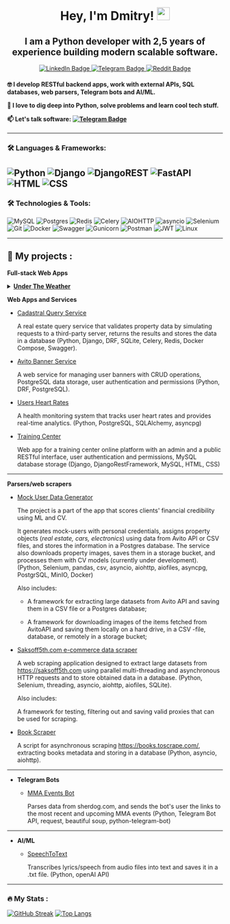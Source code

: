 <div id="greetings" align="center">
<h1>
  Hey, I'm Dmitry!
  <img src="https://media.giphy.com/media/hvRJCLFzcasrR4ia7z/giphy.gif" width="30px"/>
</h1>
<h2>I am a Python developer with 2,5 years of experience building modern scalable software. </h2>
</div>
<div id="badges" align="center">
  <a href="https://www.linkedin.com/in/dmitry-alekseev-py/">
  <img src="https://img.shields.io/badge/LinkedIn-blue?style=for-the-badge&logo=linkedin&logoColor=white" alt="LinkedIn Badge"/>
  </a>
  <a href="https://t.me/aldmikon27/">
  <img src="https://img.shields.io/badge/Telegram-blue?style=for-the-badge&logo=telegram&logoColor=white" alt="Telegram Badge"/>
  </a>
  <a href="https://www.reddit.com/user/DimaChengdu/">
  <img src="https://img.shields.io/badge/Reddit-red?style=for-the-badge&logo=reddit&logoColor=white" alt="Reddit Badge"/>
  </a>
</div>
<div id="profile views" align="center">
<img src="https://komarev.com/ghpvc/?username=Baobear520&style=flat-square&color=blue" alt=""/>
</div>
<h4>
  

 :nerd_face: I develop RESTful backend apps, work with external APIs, SQL databases, web parsers, Telegram bots and AI/ML.
  
 :telescope: I love to dig deep into Python, solve problems and learn cool tech stuff.
  
 :mailbox: Let's talk software: [![Telegram Badge](https://img.shields.io/badge/-admitry27-blue?style=flat&logo=Telegram&logoColor=white)](https://t.me/aldmikon27/)

</h4>

---

### :hammer_and_wrench: Languages & Frameworks:

![Python](https://img.shields.io/badge/Python-316192?style=for-the-badge&logo=python&logoColor=yellow)
![[Django](https://skillicons.dev/icons?i=django)](https://img.shields.io/badge/Django-092E20?style=for-the-badge&logo=django&logoColor=green)
![DjangoREST](https://img.shields.io/badge/DJANGO-REST-ff1709?style=for-the-badge&logo=django&logoColor=white&color=ff1709&labelColor=gray)
![FastAPI](	https://img.shields.io/badge/fastapi-109989?style=for-the-badge&logo=FASTAPI&logoColor=white)
![[HTML](https://skillicons.dev/icons?i=html)](https://img.shields.io/badge/HTML5-E34F26?style=for-the-badge&logo=html5&logoColor=white)
![CSS](https://img.shields.io/badge/css-%231572B6.svg?style=for-the-badge&logo=css3&logoColor=white)
---
### :hammer_and_wrench: Technologies & Tools:


![MySQL](https://img.shields.io/badge/mysql-4479A1.svg?style=for-the-badge&logo=mysql&logoColor=white)
![Postgres](https://img.shields.io/badge/postgres-%23316192.svg?style=for-the-badge&logo=postgresql&logoColor=white)
![Redis](https://img.shields.io/badge/redis-%23DD0031.svg?style=for-the-badge&logo=redis&logoColor=white)
![Celery](https://img.shields.io/badge/celery-%23a9cc54.svg?style=for-the-badge&logo=celery&logoColor=ddf4a4)
![AIOHTTP](https://img.shields.io/badge/aiohttp-%232C5bb4.svg?style=for-the-badge&logo=aiohttp&logoColor=white)
![asyncio](https://img.shields.io/badge/asyncio-%232C5bb4.svg?style=for-the-badge&logo=asyncio&logoColor=white)
![Selenium](https://img.shields.io/badge/-selenium-%43B02A?style=for-the-badge&logo=selenium&logoColor=white)
![Git](https://img.shields.io/badge/git-%23F05033.svg?style=for-the-badge&logo=git&logoColor=white)
![Docker](https://img.shields.io/badge/Docker-316192?style=for-the-badge&logo=docker&logoColor=white)
![Swagger](https://img.shields.io/badge/Swagger-85EA2D?style=for-the-badge&logo=Swagger&logoColor=white)
![Gunicorn](https://img.shields.io/badge/gunicorn-%298729.svg?style=for-the-badge&logo=gunicorn&logoColor=white)
![Postman](https://img.shields.io/badge/Postman-FF6C37?style=for-the-badge&logo=postman&logoColor=white)
![JWT](https://img.shields.io/badge/JWT-black?style=for-the-badge&logo=JSON%20web%20tokens)
![Linux](https://img.shields.io/badge/Linux-FCC624?style=for-the-badge&logo=linux&logoColor=black)

---
:briefcase: My projects :
---
 **Full-stack Web Apps**
 
  <details><summary><strong><a href="https://github.com/Baobear520/UnderTheWeatherPlaylistMaker">Under The Weather</a></strong></summary>
    <p></p>
    "Under The Weather" full-stack web app helps Spotify users create personalized playlists with tracks for the real-time weather at the user's location.
    <p></p>
  <details><summary><strong>Tech Stack</strong></summary>
    <p></p>
  Python, Django, Celery, Redis, HTML, CSS Bootstrap, JavaScript, Docker</details>
  
  </details>
  
  **Web Apps and Services**

  - [Cadastral Query Service](https://github.com/Baobear520/Cadastral_Query_Service)

    A real estate query service that validates property data by simulating requests to a third-party server, returns the results and stores the data in a database (Python, Django, DRF, SQLite, Celery, Redis, Docker Compose, Swagger).
  
  - [Avito Banner Service](https://github.com/Baobear520/Avito-backend-trainee-assignment-2024)

    A web service for managing user banners with CRUD operations, PostgreSQL data storage, user authentication and permissions (Python, DRF, PostgreSQL).
  - [Users Heart Rates](https://github.com/Baobear520/Users_heart_rates)
    
    A health monitoring system that tracks user heart rates and provides real-time analytics. 
(Python, PostgreSQL, SQLAlchemy, asyncpg)

  - [Training Center](https://github.com/Baobear520/TrainingCenter)

    Web app for a training center online platform with an admin and a public RESTful interface, user authentication and permissions, MySQL database storage (Django, DjangoRestFramework, MySQL, HTML, CSS)
---
    
  **Parsers/web scrapers**
  - [Mock User Data Generator](https://github.com/Baobear520/AvitoParser)

    The project is a part of the app that scores clients' financial credibility using ML and CV.

    It generates mock-users with personal credentials, assigns property objects (*real estate, cars, electronics*) using data from Avito API or CSV files, and stores the information in a Postgres database. The service also downloads property images, saves them in a storage bucket, and processes them with CV models (currently under development).
    (Python, Selenium, pandas, csv, asyncio, aiohttp, aiofiles, asyncpg, PostgrSQL, MinIO, Docker)

    Also includes:
    
    - A framework for extracting large datasets from Avito API and saving them in a CSV file or a Postgres database;
    
    - A framework for downloading images of the items fetched from  AvitoAPI and saving them locally on a hard drive, in a CSV -file, database, or remotely in a storage bucket;
    
  - [Saksoff5th.com e-commerce data scraper](https://github.com/Baobear520/Saksoff5th.com_data_scraper)

    A web scraping application designed to extract large datasets from https://saksoff5th.com using parallel multi-threading and asynchronous HTTP requests and to store obtained data in a database.
    (Python, Selenium, threading, asyncio, aiohttp, aiofiles, SQLite).

    Also includes:
    
    A framework for testing, filtering out and saving valid proxies that can be used for scraping.
    
  - [Book Scraper](https://github.com/Baobear520/Book-Scraper)

    A script for asynchronous scraping https://books.toscrape.com/, extracting books metadata and storing in a database (Python, asyncio, aiohttp).
---

- **Telegram Bots**
  - [MMA Events Bot](https://github.com/Baobear520/mma_events_bot)

    Parses data from sherdog.com, and sends the bot's user the links to the most recent and upcoming MMA events (Python, Telegram Bot API, request, beautiful soup, python-telegram-bot)

---

- **AI/ML**
  - [SpeechToText](https://github.com/Baobear520/SpeechToText)
 
    Transcribes lyrics/speech from audio files into text and saves it in a .txt file. (Python, openAI API)
    
---
### :fire: My Stats :
[![GitHub Streak](https://streak-stats.demolab.com?user=baobear520&theme=transparent&hide_border=true&mode=weekly&fire=FF2222&dates=2C68F6&currStreakLabel=2C68F6&currStreakNum=2C68F6)](https://git.io/streak-stats)
[![Top Langs](https://github-readme-stats.vercel.app/api/top-langs/?username=baobear520&layout=compact)](https://github.com/anuraghazra/github-readme-stats)
